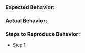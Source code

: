   ### Expected Behavior:
  
  ### Actual Behavior:
  
  ### Steps to Reproduce Behavior:
  - Step 1:
